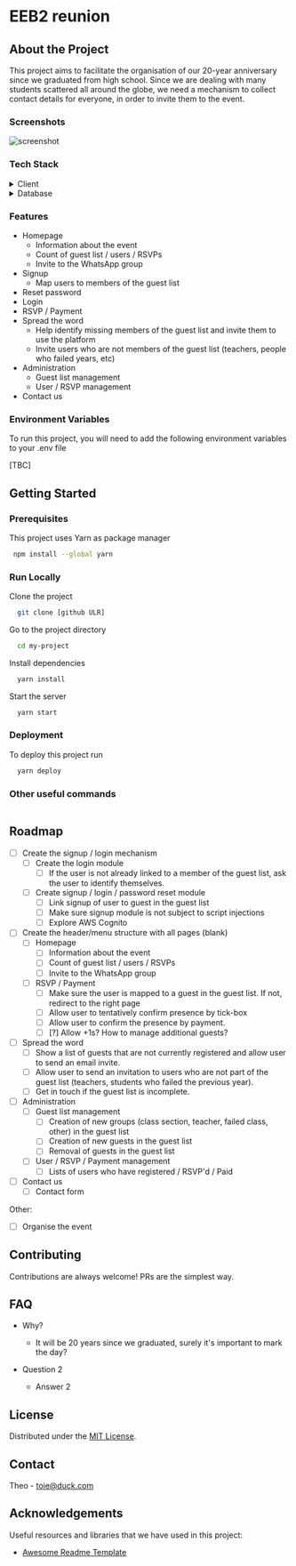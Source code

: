 # EEB2 reunion

## About the Project

This project aims to facilitate the organisation of our 20-year anniversary since we graduated from high school. Since we are dealing with many students scattered all around the globe, we need a mechanism to collect contact details for everyone, in order to invite them to the event. 

### Screenshots
<img src="https://placehold.co/600x400?text=Your+Screenshot+here" alt="screenshot" />

### Tech Stack

<details>
  <summary>Client</summary>
  <ul>
    <li><a href="https://www.typescriptlang.org/](https://flask.palletsprojects.com/en/2.2.x/">Python Flask</a></li>
    <li><a href="https://getbootstrap.com/docs/3.4/css/">Bootstrap CSS</a></li>
  </ul>
</details>

<details>
<summary>Database</summary>
  <ul>
    <li><a href="https://www.mysql.com/">MySQL</a></li>
  </ul>
</details>

### Features

- Homepage
  - Information about the event
  - Count of guest list / users / RSVPs
  - Invite to the WhatsApp group
- Signup
  - Map users to members of the guest list  
- Reset password 
- Login 
- RSVP / Payment 
- Spread the word
  - Help identify missing members of the guest list and invite them to use the platform
  - Invite users who are not members of the guest list (teachers, people who failed years, etc)
- Administration
  - Guest list management
  - User / RSVP management
- Contact us

### Environment Variables

To run this project, you will need to add the following environment variables to your .env file

[TBC]

## Getting Started

### Prerequisites

This project uses Yarn as package manager

```bash
 npm install --global yarn
```

### Run Locally

Clone the project

```bash
  git clone [github ULR]
```

Go to the project directory

```bash
  cd my-project
```

Install dependencies

```bash
  yarn install
```

Start the server

```bash
  yarn start
```

### Deployment

To deploy this project run

```bash
  yarn deploy
```

### Other useful commands
```bash

```

## Roadmap
* [ ] Create the signup / login mechanism 
	* [ ] Create the login module 
	  * [ ] If the user is not already linked to a member of the guest list, ask the user to identify themselves. 
	* [ ] Create signup / login / password reset module 
	  * [ ] Link signup of user to guest in the guest list 
	  * [ ] Make sure signup module is not subject to script injections 
	  * [ ] Explore AWS Cognito 
* [ ] Create the header/menu structure with all pages (blank)
  * [ ] Homepage
    * [ ] Information about the event 
    * [ ] Count of guest list / users / RSVPs
    * [ ] Invite to the WhatsApp group
  * [ ] RSVP / Payment
    * [ ] Make sure the user is mapped to a guest in the guest list. If not, redirect to the right page 
    * [ ] Allow user to tentatively confirm presence by tick-box
    * [ ] Allow user to confirm the presence by payment.
    * [ ] [?] Allow +1s? How to manage additional guests?
* [ ] Spread the word
	* [ ] Show a list of guests that are not currently registered and allow user to send an email invite. 
	* [ ] Allow user to send an invitation to users who are not part of the guest list (teachers, students who failed the previous year).
	* [ ] Get in touch if the guest list is incomplete. 
* [ ] Administration
	* [ ] Guest list management
		* [ ] Creation of new groups (class section, teacher, failed class, other) in the guest list 
		* [ ] Creation of new guests in the guest list 
		* [ ] Removal of guests in the guest list 
	* [ ] User / RSVP / Payment management 
		* [ ] Lists of users who have registered / RSVP'd / Paid
* [ ] Contact us
	* [ ] Contact form

Other: 
* [ ] Organise the event 

## Contributing

Contributions are always welcome! PRs are the simplest way. 

## FAQ

- Why?
  + It will be 20 years since we graduated, surely it's important to mark the day?

- Question 2
  + Answer 2

## License

Distributed under the [MIT License](https://choosealicense.com/licenses/mit/).

## Contact

Theo - toie@duck.com

## Acknowledgements

Useful resources and libraries that we have used in this project:

 - [Awesome Readme Template](https://github.com/Louis3797/awesome-readme-template)


